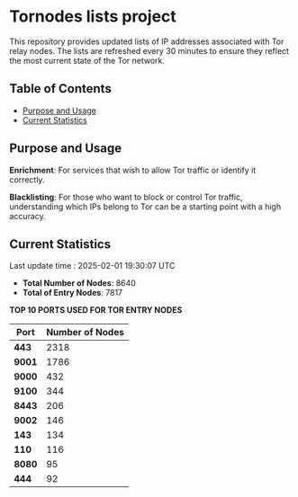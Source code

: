 # Tornodes lists project

This repository provides updated lists of IP addresses associated with Tor relay nodes. The lists are refreshed every 30 minutes to ensure they reflect the most current state of the Tor network.

## Table of Contents

- [Purpose and Usage](#purpose-and-usage)
- [Current Statistics](#current-statistics)


## Purpose and Usage

**Enrichment**: For services that wish to allow Tor traffic or identify it correctly.

**Blacklisting**: For those who want to block or control Tor traffic, understanding which IPs belong to Tor can be a starting point with a high accuracy.

## Current Statistics

Last update time : 2025-02-01 19:30:07 UTC

- **Total Number of Nodes**: 8640
- **Total of Entry Nodes**: 7817

**TOP 10 PORTS USED FOR TOR ENTRY NODES**

| **Port** | **Number of Nodes** |
|------|-----------------|
| **443**   | 2318  |
| **9001**   | 1786  |
| **9000**   | 432  |
| **9100**   | 344  |
| **8443**   | 206  |
| **9002**   | 146  |
| **143**   | 134  |
| **110**   | 116  |
| **8080**   | 95  |
| **444**   | 92  |

